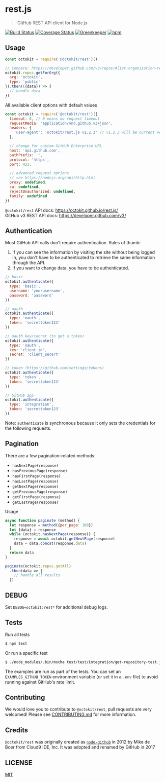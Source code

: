 # rest.js

> GitHub REST API client for Node.js

[![Build Status](https://travis-ci.org/octokit/rest.js.svg?branch=master)](https://travis-ci.org/octokit/rest.js)
[![Coverage Status](https://coveralls.io/repos/github/octokit/rest.js/badge.svg)](https://coveralls.io/github/octokit/rest.js)
[![Greenkeeper](https://badges.greenkeeper.io/octokit/rest.js.svg)](https://greenkeeper.io/)
[![npm](https://img.shields.io/npm/v/github.svg)](https://www.npmjs.com/package/github)

## Usage

<!-- HEADS UP: when changing the options for the constructor, make sure to also
     update the type definition templates in scripts/templates/* -->
```js
const octokit = require('@octokit/rest')()

// Compare: https://developer.github.com/v3/repos/#list-organization-repositories
octokit.repos.getForOrg({
  org: 'octokit',
  type: 'public'
}).then(({data}) => {
  // handle data
})
```

All available client options with default values

```js
const octokit = require('@octokit/rest')({
  timeout: 0, // 0 means no request timeout
  requestMedia: 'application/vnd.github.v3+json',
  headers: {
    'user-agent': 'octokit/rest.js v1.2.3' // v1.2.3 will be current version
  },

  // change for custom GitHub Enterprise URL
  host: 'api.github.com',
  pathPrefix: '',
  protocol: 'https',
  port: 433,

  // advanced request options
  // see https://nodejs.org/api/http.html
  proxy: undefined,
  ca: undefined,
  rejectUnauthorized: undefined,
  family: undefined
})
```

`@octokit/rest` API docs: https://octokit.github.io/rest.js/  
GitHub v3 REST API docs: https://developer.github.com/v3/

## Authentication

Most GitHub API calls don't require authentication. Rules of thumb:

1. If you can see the information by visiting the site without being logged in, you don't have to be authenticated to retrieve the same information through the API.
2. If you want to change data, you have to be authenticated.

```javascript
// basic
octokit.authenticate({
  type: 'basic',
  username: 'yourusername',
  password: 'password'
})

// oauth
octokit.authenticate({
  type: 'oauth',
  token: 'secrettoken123'
})

// oauth key/secret (to get a token)
octokit.authenticate({
  type: 'oauth',
  key: 'client_id',
  secret: 'client_secert'
})

// token (https://github.com/settings/tokens)
octokit.authenticate({
  type: 'token',
  token: 'secrettoken123'
})

// GitHub app
octokit.authenticate({
  type: 'integration',
  token: 'secrettoken123'
})
```

Note: `authenticate` is synchronous because it only sets the credentials
for the following requests.

## Pagination

There are a few pagination-related methods:

- `hasNextPage(response)`
- `hasPreviousPage(response)`
- `hasFirstPage(response)`
- `hasLastPage(response)`
- `getNextPage(response)`
- `getPreviousPage(response)`
- `getFirstPage(response)`
- `getLastPage(response)`

Usage

```js
async function paginate (method) {
  let response = method({per_page: 100})
  let {data} = response
  while (octokit.hasNextPage(response)) {
    response = await octokit.getNextPage(response)
    data = data.concat(response.data)
  }
  return data
}

paginate(octokit.repos.getAll)
  .then(data => {
    // handle all results
  })
```

## DEBUG

Set `DEBUG=octokit:rest*` for additional debug logs.

## Tests

Run all tests

```bash
$ npm test
```

Or run a specific test

```bash
$ ./node_modules/.bin/mocha test/test/integration/get-repository-test.js
```

The examples are run as part of the tests. You can set an `EXAMPLES_GITHUB_TOKEN` environment
variable (or set it in a `.env` file) to avoid running against GitHub's rate limit.

## Contributing

We would love you to contribute to `@octokit/rest`, pull requests are very welcomed!
Please see [CONTRIBUTING.md](CONTRIBUTING.md) for more information.

## Credits

`@octokit/rest` was originally created as [`node-github`](https://www.npmjs.com/package/github)
in 2012 by Mike de Boer from Cloud9 IDE, Inc.
It was adopted and renamed by GitHub in 2017

## LICENSE

[MIT](LICENSE)
